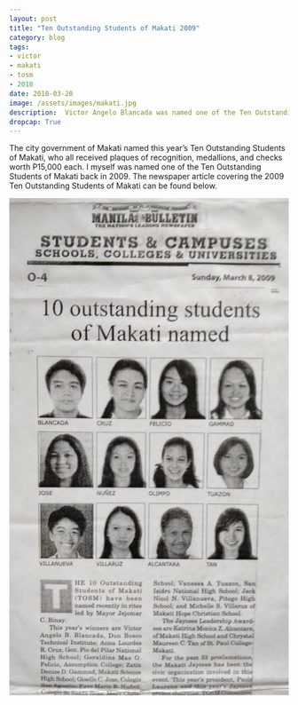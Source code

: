 ```yaml
---
layout: post
title: "Ten Outstanding Students of Makati 2009"
category: blog
tags: 
- victor 
- makati 
- tosm 
- 2018
date: 2018-03-20
image: /assets/images/makati.jpg
description:  Victor Angelo Blancada was named one of the Ten Outstanding Students of Makati in 2009.
dropcap: True
---
```


The city government of Makati named this year’s Ten Outstanding Students of Makati, who all received plaques of recognition, medallions, and checks worth P15,000 each. I myself was named one of the Ten Outstanding Students of Makati back in 2009. The newspaper article covering the 2009 Ten Outstanding Students of Makati can be found below.

<a target="_blank" href="/assets/images/TOSM.jpg">![TOSM](/assets/images/TOSM.jpg)</a>